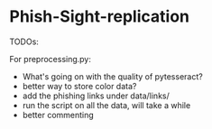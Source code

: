 # Phish-Sight-replication

TODOs:

For preprocessing.py:

- What's going on with the quality of pytesseract?
- better way to store color data?
- add the phishing links under data/links/
- run the script on all the data, will take a while
- better commenting
